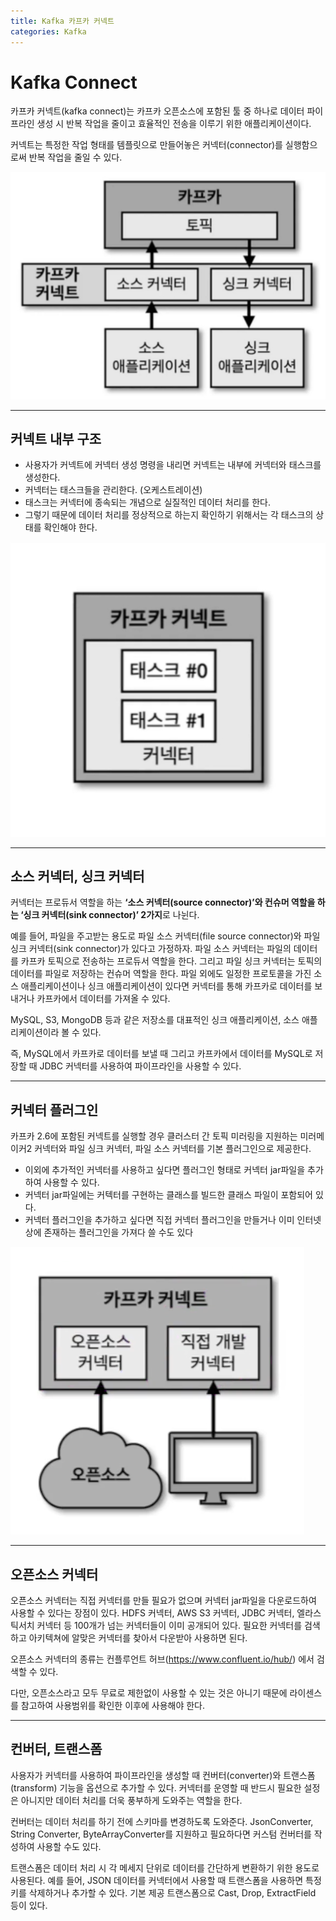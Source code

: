 ```yaml
---
title: Kafka 카프카 커넥트
categories: Kafka
---
```


# Kafka Connect

카프카 커넥트(kafka connect)는 카프카 오픈소스에 포함된 툴 중 하나로 데이터 파이프라인 생성 시 반복 작업을 줄이고 효율적인 전송을 이루기 위한 애플리케이션이다.

커넥트는 특정한 작업 형태를 템플릿으로 만들어놓은 커넥터(connector)를 실행함으로써 반복 작업을 줄일 수 있다.

![Untitled](/images/kafka/Untitled%2020.png)

---

## 커넥트 내부 구조

- 사용자가 커넥트에 커넥터 생성 명령을 내리면 커넥트는 내부에 커넥터와 태스크를 생성한다.
- 커넥터는 태스크들을 관리한다. (오케스트레이션)
- 태스크는 커넥터에 종속되는 개념으로 실질적인 데이터 처리를 한다.
- 그렇기 때문에 데이터 처리를 정상적으로 하는지 확인하기 위해서는 각 태스크의 상태를 확인해야 한다.

![Untitled](/images/kafka/Untitled%2021.png)

---

## 소스 커넥터, 싱크 커넥터

커넥터는 프로듀서 역할을 하는 **‘소스 커넥터(source connector)’와 컨슈머 역할을 하는 ‘싱크 커넥터(sink connector)’ 2가지**로 나뉜다.

예를 들어, 파일을 주고받는 용도로 파일 소스 커넥터(file source connector)와 파일 싱크 커넥터(sink connector)가 있다고 가정하자. 파일 소스 커넥터는 파일의 데이터를 카프카 토픽으로 전송하는 프로듀서 역할을 한다. 그리고 파일 싱크 커넥터는 토픽의 데이터를 파일로 저장하는 컨슈머 역할을 한다. 파일 외에도 일정한 프로토콜을 가진 소스 애플리케이션이나 싱크 애플리케이션이 있다면 커넥터를 통해 카프카로 데이터를 보내거나 카프카에서 데이터를 가져올 수 있다.

MySQL, S3, MongoDB 등과 같은 저장소를 대표적인 싱크 애플리케이션, 소스 애플리케이션이라 볼 수 있다.

즉, MySQL에서 카프카로 데이터를 보낼 때 그리고 카프카에서 데이터를 MySQL로 저장할 때 JDBC 커넥터를 사용하여 파이프라인을 사용할 수 있다.

---

## 커넥터 플러그인

카프카 2.6에 포함된 커넥트를 실행할 경우 클러스터 간 토픽 미러링을 지원하는 미러메이커2 커넥터와 파일 싱크 커넥터, 파일 소스 커넥터를 기본 플러그인으로 제공한다.

- 이외에 추가적인 커넥터를 사용하고 싶다면 플러그인 형태로 커넥터 jar파일을 추가하여 사용할 수 있다.
- 커넥터 jar파일에는 커텍터를 구현하는 클래스를 빌드한 클래스 파일이 포함되어 있다.
- 커넥터 플러그인을 추가하고 싶다면 직접 커넥터 플러그인을 만들거나 이미 인터넷상에 존재하는 플러그인을 가져다 쓸 수도 있다

![Untitled](/images/kafka/Untitled%2022.png)

---

## 오픈소스 커넥터

오픈소스 커넥터는 직접 커넥터를 만들 필요가 없으며 커넥터 jar파일을 다운로드하여 사용할 수 있다는 장점이 있다. HDFS 커넥터, AWS S3 커넥터, JDBC 커넥터, 엘라스틱서치 커넥터 등 100개가 넘는 커넥터들이 이미 공개되어 있다. 필요한 커넥터를 검색하고 아키텍쳐에 알맞은 커넥터를 찾아서 다운받아 사용하면 된다. 

오픈소스 커넥터의 종류는 컨플루언트 허브(https://www.confluent.io/hub/) 에서 검색할 수 있다.

다만, 오픈소스라고 모두 무료로 제한없이 사용할 수 있는 것은 아니기 때문에 라이센스를 참고하여 사용범위를 확인한 이후에 사용해야 한다.

---

## 컨버터, 트랜스폼

사용자가 커넥터를 사용하여 파이프라인을 생성할 때 컨버터(converter)와 트랜스폼(transform) 기능을 옵션으로 추가할 수 있다. 커넥터를 운영할 때 반드시 필요한 설정은 아니지만 데이터 처리를 더욱 풍부하게 도와주는 역할을 한다. 

컨버터는 데이터 처리를 하기 전에 스키마를 변경하도록 도와준다. JsonConverter, String Converter, ByteArrayConverter를 지원하고 필요하다면 커스텀 컨버터를 작성하여 사용할 수도 있다. 

트랜스폼은 데이터 처리 시 각 메세지 단위로 데이터를 간단하게 변환하기 위한 용도로 사용된다.
예를 들어, JSON 데이터를 커넥터에서 사용할 때 트랜스폼을 사용하면 특정 키를 삭제하거나 추가할 수 있다. 기본 제공 트랜스폼으로 Cast, Drop, ExtractField 등이 있다.